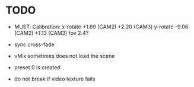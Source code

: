 
TODO
====

- MUST: Calibration:
  x-rotate +1.69 (CAM2) +2.20 (CAM3)
  y-rotate -9.06 (CAM2) +1.13 (CAM3)
  fov 2.4?

- sync cross-fade

- vMix sometimes does not load the scene

- preset 0 is created

- do not break if video texture fails

